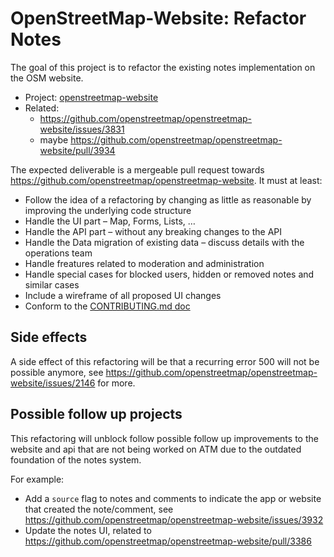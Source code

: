 # OpenStreetMap-Website: Refactor Notes

The goal of this project is to refactor the existing notes implementation on the OSM website.

* Project: [openstreetmap-website](https://github.com/openstreetmap/openstreetmap-website)
* Related:
  - https://github.com/openstreetmap/openstreetmap-website/issues/3831
  - maybe https://github.com/openstreetmap/openstreetmap-website/pull/3934

The expected deliverable is a mergeable pull request towards https://github.com/openstreetmap/openstreetmap-website. It must at least:
- Follow the idea of a refactoring by changing as little as reasonable by improving the underlying code structure
- Handle the UI part – Map, Forms, Lists, …
- Handle the API part – without any breaking changes to the API
- Handle the Data migration of existing data – discuss details with the operations team
- Handle freatures related to moderation and administration
- Handle special cases for blocked users, hidden or removed notes and similar cases
- Include a wireframe of all proposed UI changes
- Conform to the [CONTRIBUTING.md doc](https://github.com/openstreetmap/openstreetmap-website/blob/master/CONTRIBUTING.md)

## Side effects

A side effect of this refactoring will be that a recurring error 500 will not be possible anymore, see https://github.com/openstreetmap/openstreetmap-website/issues/2146 for more.

## Possible follow up projects

This refactoring will unblock follow possible follow up improvements to the website and api that are not being worked on ATM due to the outdated foundation of the notes system.

For example:

- Add a `source` flag to notes and comments to indicate the app or website that created the note/comment, see https://github.com/openstreetmap/openstreetmap-website/issues/3932
- Update the notes UI, related to https://github.com/openstreetmap/openstreetmap-website/pull/3386
